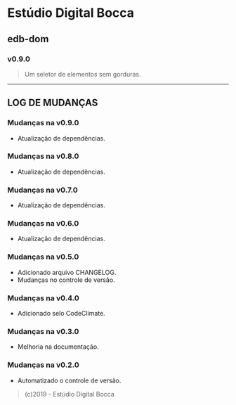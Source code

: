 # Estúdio Digital Bocca

## edb-dom

### v0.9.0

> Um seletor de elementos sem gorduras.

---

## LOG DE MUDANÇAS

### Mudanças na v0.9.0

- Atualização de dependências.

### Mudanças na v0.8.0

- Atualização de dependências.

### Mudanças na v0.7.0

- Atualização de dependências.

### Mudanças na v0.6.0

- Atualização de dependências.

### Mudanças na v0.5.0

- Adicionado arquivo CHANGELOG.
- Mudanças no controle de versão.

### Mudanças na v0.4.0

- Adicionado selo CodeClimate.

### Mudanças na v0.3.0

- Melhoria na documentação.

### Mudanças na v0.2.0

- Automatizado o controle de versão.

> (c)2019 - Estúdio Digital Bocca
